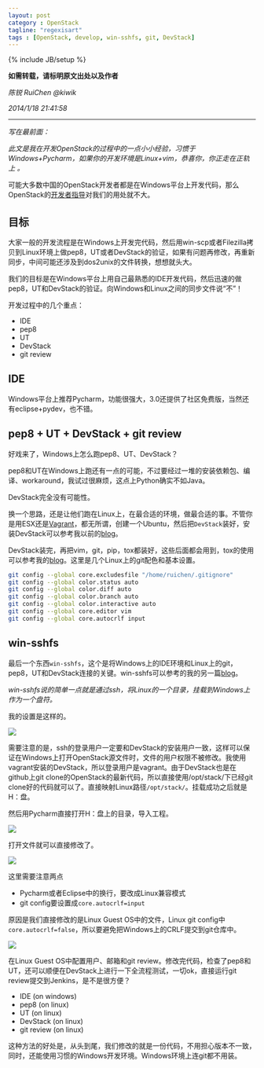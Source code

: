 ```yaml
---
layout: post
category : OpenStack
tagline: "regexisart"
tags : [OpenStack, develop, win-sshfs, git, DevStack]
---
```

{% include JB/setup %}

**如需转载，请标明原文出处以及作者**

*陈锐 RuiChen @kiwik*

*2014/1/18 21:41:58*

----------

*写在最前面：*

*此文是我在开发OpenStack的过程中的一点小小经验，习惯于Windows+Pycharm，如果你的开发环境是Linux+vim，恭喜你，你正走在正轨上 。*

可能大多数中国的OpenStack开发者都是在Windows平台上开发代码，那么OpenStack的[开发者指导](http://docs.openstack.org/developer/nova/devref/development.environment.html)对我们的用处就不大。

## 目标

大家一般的开发流程是在Windows上开发完代码，然后用win-scp或者Filezilla拷贝到Linux环境上做pep8，UT或者DevStack的验证，如果有问题再修改，再重新同步，中间可能还涉及到dos2unix的文件转换，想想就头大。

我们的目标是在Windows平台上用自己最熟悉的IDE开发代码，然后迅速的做pep8，UT和DevStack的验证。向Windows和Linux之间的同步文件说“不”！

开发过程中的几个重点：

- IDE
- pep8
- UT
- DevStack
- git review

## IDE

Windows平台上推荐Pycharm，功能很强大，3.0还提供了社区免费版，当然还有eclipse+pydev，也不错。

## pep8 + UT + DevStack + git review

好戏来了，Windows上怎么跑pep8、UT、DevStack？

pep8和UT在Windows上跑还有一点的可能，不过要经过一堆的安装依赖包、编译、workaround，我试过很麻烦，这点上Python确实不如Java。

DevStack完全没有可能性。

换一个思路，还是让他们跑在Linux上，在最合适的环境，做最合适的事。不管你是用ESX还是[Vagrant](http://kiwik.github.io/openstack/2013/12/22/%E4%BD%BF%E7%94%A8Vagrant%E5%92%8Cwin-sshfs%E6%94%AF%E6%8C%81OpenStack%E5%BC%80%E5%8F%91/)，都无所谓，创建一个Ubuntu，然后把`DevStack`装好，安装DevStack可以参考我以前的[blog](http://kiwik.github.io/openstack/2013/12/21/DevStack-install-in-China/)。

DevStack装完，再把vim，git，pip，tox都装好，这些后面都会用到，tox的使用可以参考我的[blog](http://kiwik.github.io/openstack/2013/07/15/Openstack%E5%B7%A5%E7%A8%8B%E7%9A%84%E6%8C%81%E7%BB%AD%E9%9B%86%E6%88%90%E5%AE%9E%E8%B7%B5-tox/)。这里是几个Linux上的git配色和基本设置。

```bash
git config --global core.excludesfile "/home/ruichen/.gitignore"
git config --global color.status auto
git config --global color.diff auto
git config --global color.branch auto
git config --global color.interactive auto
git config --global core.editor vim
git config --global core.autocrlf input
```

## win-sshfs

最后一个东西`win-sshfs`，这个是将Windows上的IDE环境和Linux上的git，pep8，UT和DevStack连接的关键。win-sshfs可以参考的我的另一篇[blog](http://kiwik.github.io/openstack/2013/12/22/%E4%BD%BF%E7%94%A8Vagrant%E5%92%8Cwin-sshfs%E6%94%AF%E6%8C%81OpenStack%E5%BC%80%E5%8F%91/)。

*win-sshfs说的简单一点就是通过ssh，将Linux的一个目录，挂载到Windows上作为一个盘符。*

我的设置是这样的。

![](https://raw.github.com/kiwik/kiwik.github.io/master/_posts_images/2014-01-19/1.PNG)

需要注意的是，ssh的登录用户一定要和DevStack的安装用户一致，这样可以保证在Windows上打开OpenStack源文件时，文件的用户权限不被修改。我使用vagrant安装的DevStack，所以登录用户是vagrant。由于DevStack也是在github上git clone的OpenStack的最新代码，所以直接使用/opt/stack/下已经git clone好的代码就可以了。直接映射Linux路径`/opt/stack/`。挂载成功之后就是H：盘。

然后用Pycharm直接打开H：盘上的目录，导入工程。

![](https://raw.github.com/kiwik/kiwik.github.io/master/_posts_images/2014-01-19/2.PNG)

打开文件就可以直接修改了。

![](https://raw.github.com/kiwik/kiwik.github.io/master/_posts_images/2014-01-19/3.PNG)

这里需要注意两点

- Pycharm或者Eclipse中的换行，要改成Linux兼容模式
- git config要设置成`core.autocrlf=input`

原因是我们直接修改的是Linux Guest OS中的文件，Linux git config中`core.autocrlf=false`，所以要避免把Windows上的CRLF提交到git仓库中。

![](https://raw.github.com/kiwik/kiwik.github.io/master/_posts_images/2014-01-19/4.PNG)

在Linux Guest OS中配置用户、邮箱和git review。修改完代码，检查了pep8和UT，还可以顺便在DevStack上进行一下全流程测试，一切ok，直接运行git review提交到Jenkins，是不是很方便？

- IDE (on windows)
- pep8 (on linux)
- UT (on linux)
- DevStack (on linux)
- git review (on linux)

这种方法的好处是，从头到尾，我们修改的就是一份代码，不用担心版本不一致，同时，还能使用习惯的Windows开发环境。Windows环境上连git都不用装。